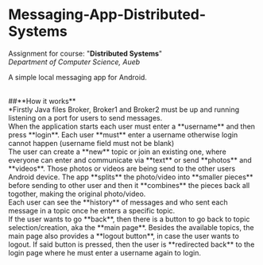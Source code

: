 # Messaging-App-Distributed-Systems

Assignment for course: "**Distributed Systems**"
<br>*Department of Computer Science, Aueb*

A simple local messaging app for Android.

<br>
##**How it works** 
<br>
*Firstly Java files Broker, Broker1 and Broker2 must be up and running listening on a port for users to send messages.<br>
When the application starts each user must enter a **username** and then press **login**. Each user **must** enter a username otherwise login cannot happen (username field must not be blank)<br>
The user can create a **new** topic or join an existing one, where everyone can enter and communicate via **text** or send **photos** and **videos**.
Those photos or videos are being send to the other users Android device.
The app **splits** the photo/video into **smaller pieces** before sending to other user and then it **combines** the pieces back all togother, making the original photo/video.<br>
Each user can see the **history** of messages and who sent each message in a topic once he enters a specific topic.<br>
If the user wants to go **back**, then there is a button to go back to topic selection/creation, aka the **main page**.
Besides the available topics, the main page also provides a **logout button**, in case the user wants to logout.
If said button is pressed, then the user is **redirected back** to the login page where he must enter a username again to login.

